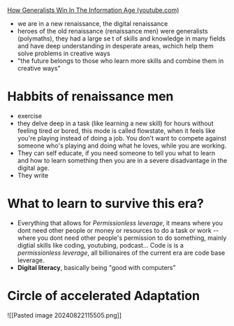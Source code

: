 [How Generalists Win In The Information Age (youtube.com)](https://www.youtube.com/watch?v=29oyOLh6PNE&t=237s)

- we are in a new renaissance, the digital renaissance  
- heroes of the old renaissance (renaissance men) were generalists (polymaths), they had a large se t of skills and knowledge in many fields and have deep understanding in desperate areas, wchich help them solve problems in creative ways  
- "the future belongs to those who learn more skills and combine them in creative ways" 
# Habbits of renaissance men  
- exercise  
- they delve deep in a task (like learning a new skill) for hours without feeling tired or bored, this mode is called flowstate, when it feels like you're playing instead of doing a job. You don't want to compete against someone who's playing and doing what he loves, while you are working.  
- They can self educate, if you need someone to tell you what to learn and how to learn something then you are in a severe disadvantage in the digital age. 
- They write
# What to learn to survive this era? 
* Everything that allows for *Permissionless leverage*, it means where you dont need other people or money or resources to do a task or work -- where you dont need other people's permission to do something, mainly digtial skills like coding, youtubing, podcast... Code is is a *permissionless leverage*, all billionaires of the current era are code base leverage.
* **Digital literacy**, basically being "good with computers" 

# Circle of accelerated Adaptation
![[Pasted image 20240822115505.png]]